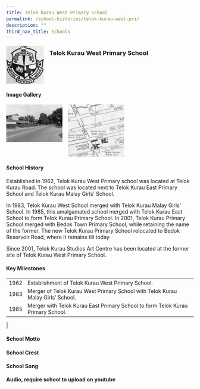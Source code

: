 ```yaml
---
title: Telok Kurau West Primary School
permalink: /school-histories/telok-kurau-west-pri/
description: ""
third_nav_title: Schools
---
```

<img src="/images/telokkurauwestpri1.png" style="width:20%;margin-right:15px;" align = "left">

### **Telok Kurau West Primary School**

<br clear="left">

#### **Image Gallery**

<p><a href="https://staging.d1yxymztqoj7qn.amplifyapp.com/images/telokkurauwestpri2.jpg">  
<img src="/images/telokkurauwestpri2.jpg" style="width:30%;margin-right:15px;" align = "left">
</a></p>

<p><a href="https://staging.d1yxymztqoj7qn.amplifyapp.com/images/telokkurauwestpri3.jpg">  
<img src="/images/telokkurauwestpri3.jpg" style="width:30%;margin-right:15px;" align = "left">
</a></p>

<br clear="left">

#### **School History**
Established in 1962, Telok Kurau West Primary school was located at Telok Kurau Road. The school was located next to Telok Kurau East Primary School and Telok Kurau Malay Girls’ School.  
  
In 1983, Telok Kurau West School merged with Telok Kurau Malay Girls' School. In 1985, this amalgamated school merged with Telok Kurau East School to form Telok Kurau Primary School. In 2001, Telok Kurau Primary School merged with Bedok Town Primary School, while retaining the name of the former. The new Telok Kurau Primary School relocated to Bedok Reservoir Road, where it remains till today.  
  
Since 2001, Telok Kurau Studios Art Centre has been located at the former site of Telok Kurau West Primary School.

#### **Key Milestones**

|  |  |
|:---:|---|
| 1962 | Establishment of Telok Kurau West Primary School. |
| 1983 | Merger of Telok Kurau West Primary School with Telok Kurau Malay Girls’ School. |
| 1985 | Merger with Telok Kurau East Primary School to form Telok Kurau Primary School. |
|

#### **School Motto**


#### **School Crest**


#### **School Song**
**Audio, require school to upload on youtube**